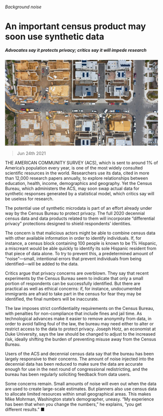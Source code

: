 ###### Background noise

# An important census product may soon use synthetic data 

##### Advocates say it protects privacy; critics say it will impede research 

![image](images/20210626_USP005_0.jpg) 

> Jun 24th 2021 

THE AMERICAN COMMUNITY SURVEY (ACS), which is sent to around 1% of America’s population every year, is one of the most widely consulted scientific resources in the world. Researchers use its data, cited in more than 12,000 research papers annually, to explore relationships between education, health, income, demographics and geography. Yet the Census Bureau, which administers the ACS, may soon swap actual data for synthetic responses generated by a statistical model, which critics say will be useless for research.

The potential use of synthetic microdata is part of an effort already under way by the Census Bureau to protect privacy. The full 2020 decennial census data and data products related to them will incorporate “differential privacy” protections designed to shield respondents’ identities.


The concern is that malicious actors might be able to combine census data with other available information in order to identify individuals. If, for instance, a census block containing 100 people is known to be 1% Hispanic, a miscreant would be able quickly to identify its sole Hispanic resident from that piece of data alone. To try to prevent this, a predetermined amount of “noise”—small, intentional errors that prevent individuals from being identified—will be added to the data.

Critics argue that privacy concerns are overblown. They say that recent experiments by the Census Bureau seem to indicate that only a small portion of respondents can be successfully identified. But there are practical as well as ethical concerns: if, for instance, undocumented immigrants are afraid to take part in the census for fear they may be identified, the final numbers will be inaccurate.

The law imposes strict confidentiality requirements on the Census Bureau, with penalties for non-compliance that include fines and jail time. As technological advances make it easier to remove anonymity from data, in order to avoid falling foul of the law, the bureau may need either to alter or restrict access to the data to protect privacy. Joseph Hotz, an economist at Duke University, says the law should be changed to adjust to the increased risk, ideally shifting the burden of preventing misuse away from the Census Bureau.

Users of the ACS and decennial census data say that the bureau has been largely responsive to their concerns. The amount of noise injected into the decennial data has been reduced to make sure the data are accurate enough for use in the next round of congressional redistricting, and the bureau has been regularly soliciting feedback from data users.

Some concerns remain. Small amounts of noise will even out when the data are used to create large-scale estimates. But planners also use census data to allocate limited resources within small geographical areas. This makes Mike Mohrman, Washington state’s demographer, uneasy. “My experience has been that when you change the numbers,” he explains, “you get different results.” ■

